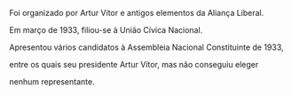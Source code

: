 

Foi organizado por Artur Vítor e antigos elementos da Aliança Liberal.

Em março de 1933, filiou-se à União Cívica Nacional.



Apresentou vários candidatos à Assembleia Nacional Constituinte de 1933,

entre os quais seu presidente Artur Vítor, mas não conseguiu eleger

nenhum representante.



